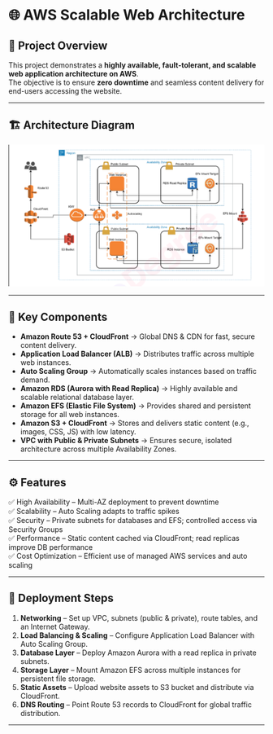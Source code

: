 # 🌐 AWS Scalable Web Architecture

## 📌 Project Overview
This project demonstrates a **highly available, fault-tolerant, and scalable web application architecture on AWS**.  
The objective is to ensure **zero downtime** and seamless content delivery for end-users accessing the website.

---

## 🏗️ Architecture Diagram
![AWS Architecture](architecture.png)

---

## 🔑 Key Components
- **Amazon Route 53 + CloudFront** → Global DNS & CDN for fast, secure content delivery.
- **Application Load Balancer (ALB)** → Distributes traffic across multiple web instances.
- **Auto Scaling Group** → Automatically scales instances based on traffic demand.
- **Amazon RDS (Aurora with Read Replica)** → Highly available and scalable relational database layer.
- **Amazon EFS (Elastic File System)** → Provides shared and persistent storage for all web instances.
- **Amazon S3 + CloudFront** → Stores and delivers static content (e.g., images, CSS, JS) with low latency.
- **VPC with Public & Private Subnets** → Ensures secure, isolated architecture across multiple Availability Zones.

---

## ⚙️ Features
✅ High Availability – Multi-AZ deployment to prevent downtime  
✅ Scalability – Auto Scaling adapts to traffic spikes  
✅ Security – Private subnets for databases and EFS; controlled access via Security Groups  
✅ Performance – Static content cached via CloudFront; read replicas improve DB performance  
✅ Cost Optimization – Efficient use of managed AWS services and auto scaling  

---

## 🚀 Deployment Steps
1. **Networking** – Set up VPC, subnets (public & private), route tables, and an Internet Gateway.  
2. **Load Balancing & Scaling** – Configure Application Load Balancer with Auto Scaling Group.  
3. **Database Layer** – Deploy Amazon Aurora with a read replica in private subnets.  
4. **Storage Layer** – Mount Amazon EFS across multiple instances for persistent file storage.  
5. **Static Assets** – Upload website assets to S3 bucket and distribute via CloudFront.  
6. **DNS Routing** – Point Route 53 records to CloudFront for global traffic distribution.  

---
